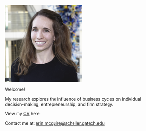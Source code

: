 

<img src="IMG_7765_cropshop.jpg" width="50%"/>


Welcome!  

My research explores the influence of business cycles on individual decision-making, entrepreneurship, and firm strategy.  

View my [CV](https://drive.google.com/file/d/13-YAaMBR0gYI-uazFRwyNhGSySuLymop/view) here

Contact me at: [erin.mcguire@scheller.gatech.edu](mailto:erin.mcguire@scheller.gatech.edu)

